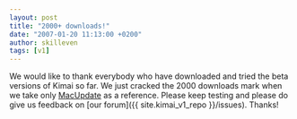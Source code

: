 ```yaml
---
layout: post
title: "2000+ downloads!"
date: "2007-01-20 11:13:00 +0200"
author: skilleven
tags: [v1]
---
```


We would like to thank everybody who have downloaded and tried the beta versions of Kimai so far.
We just cracked the 2000 downloads mark when we take only [MacUpdate](http://www.macupdate.com/info.php/id/23590) as a reference.
Please keep testing and please do give us feedback on [our forum]({{ site.kimai_v1_repo }}/issues). Thanks!
